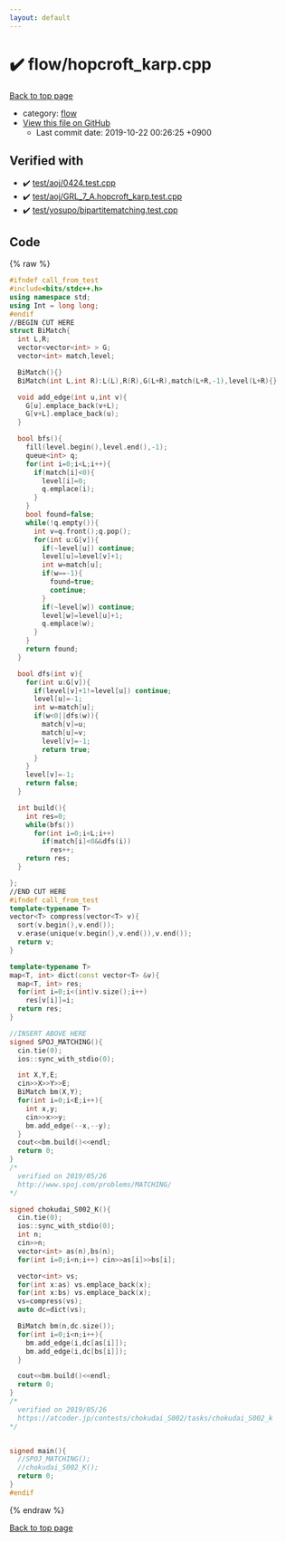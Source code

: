 ```yaml
---
layout: default
---
```


<!-- mathjax config similar to math.stackexchange -->
<script type="text/javascript" async
  src="https://cdnjs.cloudflare.com/ajax/libs/mathjax/2.7.5/MathJax.js?config=TeX-MML-AM_CHTML">
</script>
<script type="text/x-mathjax-config">
  MathJax.Hub.Config({
    TeX: { equationNumbers: { autoNumber: "AMS" }},
    tex2jax: {
      inlineMath: [ ['$','$'] ],
      processEscapes: true
    },
    "HTML-CSS": { matchFontHeight: false },
    displayAlign: "left",
    displayIndent: "2em"
  });
</script>

<script type="text/javascript" src="https://cdnjs.cloudflare.com/ajax/libs/jquery/3.4.1/jquery.min.js"></script>
<script src="https://cdn.jsdelivr.net/npm/jquery-balloon-js@1.1.2/jquery.balloon.min.js" integrity="sha256-ZEYs9VrgAeNuPvs15E39OsyOJaIkXEEt10fzxJ20+2I=" crossorigin="anonymous"></script>
<script type="text/javascript" src="../../assets/js/copy-button.js"></script>
<link rel="stylesheet" href="../../assets/css/copy-button.css" />


# :heavy_check_mark: flow/hopcroft_karp.cpp

<a href="../../index.html">Back to top page</a>

* category: <a href="../../index.html#cff5497121104c2b8e0cb41ed2083a9b">flow</a>
* <a href="{{ site.github.repository_url }}/blob/master/flow/hopcroft_karp.cpp">View this file on GitHub</a>
    - Last commit date: 2019-10-22 00:26:25 +0900




## Verified with

* :heavy_check_mark: <a href="../../verify/test/aoj/0424.test.cpp.html">test/aoj/0424.test.cpp</a>
* :heavy_check_mark: <a href="../../verify/test/aoj/GRL_7_A.hopcroft_karp.test.cpp.html">test/aoj/GRL_7_A.hopcroft_karp.test.cpp</a>
* :heavy_check_mark: <a href="../../verify/test/yosupo/bipartitematching.test.cpp.html">test/yosupo/bipartitematching.test.cpp</a>


## Code

<a id="unbundled"></a>
{% raw %}
```cpp
#ifndef call_from_test
#include<bits/stdc++.h>
using namespace std;
using Int = long long;
#endif
//BEGIN CUT HERE
struct BiMatch{
  int L,R;
  vector<vector<int> > G;
  vector<int> match,level;

  BiMatch(){}
  BiMatch(int L,int R):L(L),R(R),G(L+R),match(L+R,-1),level(L+R){}

  void add_edge(int u,int v){
    G[u].emplace_back(v+L);
    G[v+L].emplace_back(u);
  }

  bool bfs(){
    fill(level.begin(),level.end(),-1);
    queue<int> q;
    for(int i=0;i<L;i++){
      if(match[i]<0){
        level[i]=0;
        q.emplace(i);
      }
    }
    bool found=false;
    while(!q.empty()){
      int v=q.front();q.pop();
      for(int u:G[v]){
        if(~level[u]) continue;
        level[u]=level[v]+1;
        int w=match[u];
        if(w==-1){
          found=true;
          continue;
        }
        if(~level[w]) continue;
        level[w]=level[u]+1;
        q.emplace(w);
      }
    }
    return found;
  }

  bool dfs(int v){
    for(int u:G[v]){
      if(level[v]+1!=level[u]) continue;
      level[u]=-1;
      int w=match[u];
      if(w<0||dfs(w)){
        match[v]=u;
        match[u]=v;
        level[v]=-1;
        return true;
      }
    }
    level[v]=-1;
    return false;
  }

  int build(){
    int res=0;
    while(bfs())
      for(int i=0;i<L;i++)
        if(match[i]<0&&dfs(i))
          res++;
    return res;
  }

};
//END CUT HERE
#ifndef call_from_test
template<typename T>
vector<T> compress(vector<T> v){
  sort(v.begin(),v.end());
  v.erase(unique(v.begin(),v.end()),v.end());
  return v;
}

template<typename T>
map<T, int> dict(const vector<T> &v){
  map<T, int> res;
  for(int i=0;i<(int)v.size();i++)
    res[v[i]]=i;
  return res;
}

//INSERT ABOVE HERE
signed SPOJ_MATCHING(){
  cin.tie(0);
  ios::sync_with_stdio(0);

  int X,Y,E;
  cin>>X>>Y>>E;
  BiMatch bm(X,Y);
  for(int i=0;i<E;i++){
    int x,y;
    cin>>x>>y;
    bm.add_edge(--x,--y);
  }
  cout<<bm.build()<<endl;
  return 0;
}
/*
  verified on 2019/05/26
  http://www.spoj.com/problems/MATCHING/
*/

signed chokudai_S002_K(){
  cin.tie(0);
  ios::sync_with_stdio(0);
  int n;
  cin>>n;
  vector<int> as(n),bs(n);
  for(int i=0;i<n;i++) cin>>as[i]>>bs[i];

  vector<int> vs;
  for(int x:as) vs.emplace_back(x);
  for(int x:bs) vs.emplace_back(x);
  vs=compress(vs);
  auto dc=dict(vs);

  BiMatch bm(n,dc.size());
  for(int i=0;i<n;i++){
    bm.add_edge(i,dc[as[i]]);
    bm.add_edge(i,dc[bs[i]]);
  }

  cout<<bm.build()<<endl;
  return 0;
}
/*
  verified on 2019/05/26
  https://atcoder.jp/contests/chokudai_S002/tasks/chokudai_S002_k
*/


signed main(){
  //SPOJ_MATCHING();
  //chokudai_S002_K();
  return 0;
}
#endif

```
{% endraw %}

<a href="../../index.html">Back to top page</a>

